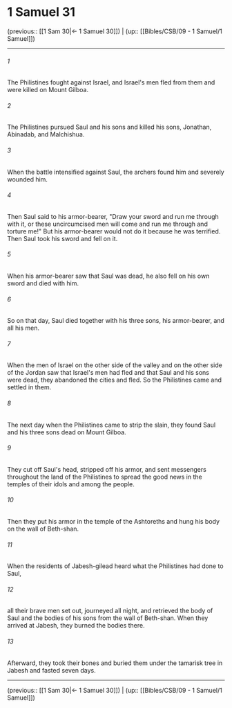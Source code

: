 # 1 Samuel 31

(previous:: [[1 Sam 30|← 1 Samuel 30]]) | (up:: [[Bibles/CSB/09 - 1 Samuel/1 Samuel]])

***


###### 1 
The Philistines fought against Israel, and Israel's men fled from them and were killed on Mount Gilboa. 

###### 2 
The Philistines pursued Saul and his sons and killed his sons, Jonathan, Abinadab, and Malchishua. 

###### 3 
When the battle intensified against Saul, the archers found him and severely wounded him. 

###### 4 
Then Saul said to his armor-bearer, "Draw your sword and run me through with it, or these uncircumcised men will come and run me through and torture me!" But his armor-bearer would not do it because he was terrified. Then Saul took his sword and fell on it. 

###### 5 
When his armor-bearer saw that Saul was dead, he also fell on his own sword and died with him. 

###### 6 
So on that day, Saul died together with his three sons, his armor-bearer, and all his men. 

###### 7 
When the men of Israel on the other side of the valley and on the other side of the Jordan saw that Israel's men had fled and that Saul and his sons were dead, they abandoned the cities and fled. So the Philistines came and settled in them. 

###### 8 
The next day when the Philistines came to strip the slain, they found Saul and his three sons dead on Mount Gilboa. 

###### 9 
They cut off Saul's head, stripped off his armor, and sent messengers throughout the land of the Philistines to spread the good news in the temples of their idols and among the people. 

###### 10 
Then they put his armor in the temple of the Ashtoreths and hung his body on the wall of Beth-shan. 

###### 11 
When the residents of Jabesh-gilead heard what the Philistines had done to Saul, 

###### 12 
all their brave men set out, journeyed all night, and retrieved the body of Saul and the bodies of his sons from the wall of Beth-shan. When they arrived at Jabesh, they burned the bodies there. 

###### 13 
Afterward, they took their bones and buried them under the tamarisk tree in Jabesh and fasted seven days.

***

(previous:: [[1 Sam 30|← 1 Samuel 30]]) | (up:: [[Bibles/CSB/09 - 1 Samuel/1 Samuel]])
